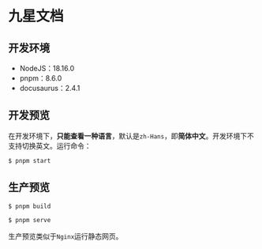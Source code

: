 # 九星文档

## 开发环境

- NodeJS：18.16.0
- pnpm：8.6.0
- docusaurus：2.4.1

## 开发预览

在开发环境下，**只能查看一种语言**，默认是`zh-Hans`，即**简体中文**。开发环境下不支持切换英文。运行命令：

```bash
$ pnpm start
```

## 生产预览

```bash
$ pnpm build

$ pnpm serve
```

生产预览类似于`Nginx`运行静态网页。
